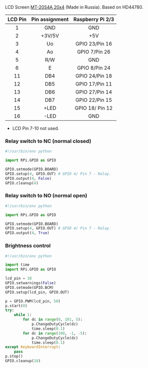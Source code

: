 LCD Screen [MT-20S4A 20x4](http://www.melt.com.ru/docs/MT-20S4A.pdf) (Made in Russia). Based on HD44780.

| LCD Pin| Pin assignment | Raspberry Pi 2/3 |
|:---:|:-----------------:|:--------------:|
| 1  | GND                |            GND |
| 2  | +3V/5V             |           +5V  |
| 3  | Uo                 | GPIO 23/Pin 16 |
| 4  | Ao                 | GPIO 7/Pin 26  |
| 5  | R/W                |            GND |
| 6  | E                  |  GPIO 8/Pin 24 |
| 11 | DB4                | GPIO 24/Pin 18 |
| 12 | DB5                | GPIO 17/Pin 11 |
| 13 | DB6                | GPIO 27/Pin 14 |
| 14 | DB7                | GPIO 22/Pin 15 |
| 15 | +LED               | GPIO 18/ Pin 12|
| 16 | -LED               |           GND  |

* LCD Pin 7-10 not used.

### Relay switch to NC (normal closed)
```python
#!/usr/bin/env python

import RPi.GPIO as GPIO

GPIO.setmode(GPIO.BOARD)
GPIO.setup(4, GPIO.OUT) # GPIO 4/ Pin 7 - Ralay.
GPIO.output(4, False)
GPIO.cleanup(4)
```
### Relay switch to NO (normal open)
```python
#!/usr/bin/env python

import RPi.GPIO as GPIO

GPIO.setmode(GPIO.BOARD)
GPIO.setup(4, GPIO.OUT) # GPIO 4/ Pin 7 - Ralay.
GPIO.output(4, True)
```

### Brightness control
```python
#!/usr/bin/env python

import time
import RPi.GPIO as GPIO

lcd_pin = 18
GPIO.setwarnings(False)
GPIO.setmode(GPIO.BCM)
GPIO.setup(lcd_pin, GPIO.OUT)

p = GPIO.PWM(lcd_pin, 50)
p.start(0)
try:
    while 1:
        for dc in range(0, 101, 5):
            p.ChangeDutyCycle(dc)
            time.sleep(0.1)
        for dc in range(100, -1, -5):
            p.ChangeDutyCycle(dc)
            time.sleep(0.1)
except KeyboardInterrupt:
    pass
p.stop()
GPIO.cleanup(18)
```
